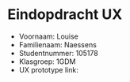 # Eindopdracht UX

- Voornaam: Louise
- Familienaam: Naessens
- Studentnummer: 105178
- Klasgroep: 1GDM
- UX prototype link: 
